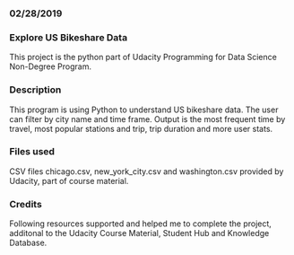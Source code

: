 ### 02/28/2019

### Explore US Bikeshare Data
This project is the python part of Udacity Programming for Data Science Non-Degree Program.

### Description
This program is using Python to understand US bikeshare data. The user can filter by city name and time frame. Output is the most frequent time by travel, most popular stations and trip, trip duration and more user stats.

### Files used

CSV files chicago.csv, new_york_city.csv and washington.csv provided by Udacity, part of course material.

### Credits
Following resources supported and helped me to complete the project, additonal to the Udacity Course Material, Student Hub and Knowledge Database.
